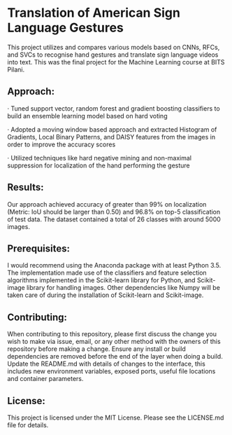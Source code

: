 # Translation of American Sign Language Gestures
This project utilizes and compares various models based on CNNs, RFCs, and SVCs to recognise hand gestures and translate sign language videos into text. This was the final project for the Machine Learning course at BITS Pilani.

## Approach:
 
 ·	Tuned support vector, random forest and gradient boosting classifiers to build an ensemble learning model based on hard voting
 
 ·	Adopted a moving window based approach and extracted Histogram of Gradients, Local Binary Patterns, and DAISY features from the images in order to improve the accuracy scores
 
 ·	Utilized techniques like hard negative mining and non-maximal suppression for localization of the hand performing the gesture
 
 ## Results:
 Our approach achieved accuracy of greater than 99% on localization (Metric: IoU should be larger than 0.50) and 96.8% on top-5 classification of test data. The dataset contained a total of 26 classes with around 5000 images.
 
 ## Prerequisites:
I would recommend using the Anaconda package with at least Python 3.5. The implementation made use of the classifiers and feature selection algorithms implemented in the Scikit-learn library for Python, and Scikit-image library for handling images. Other dependencies like Numpy will be taken care of during the installation of Scikit-learn and Scikit-image.
 
 ## Contributing:
When contributing to this repository, please first discuss the change you wish to make via issue, email, or any other method with the owners of this repository before making a change. Ensure any install or build dependencies are removed before the end of the layer when doing a build. Update the README.md with details of changes to the interface, this includes new environment variables, exposed ports, useful file locations and container parameters.

## License:
This project is licensed under the MIT License. Please see the LICENSE.md file for details.
